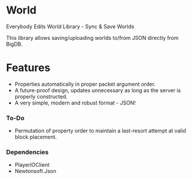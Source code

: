# World
Everybody Edits World Library - Sync &amp; Save Worlds

This library allows saving/uploading worlds to/from JSON directly from BigDB.

# Features
- Properties automatically in proper packet argument order.
- A future-proof design, updates unnecessary as long as the server is properly constructed.
- A very simple, modern and robust format - JSON!

### To-Do
- Permutation of property order to maintain a last-resort attempt at valid block placement.

### Dependencies
- PlayerIOClient
- Newtonsoft.Json
